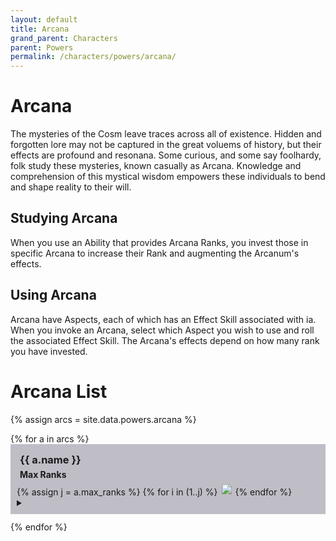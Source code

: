 ```yaml
---
layout: default
title: Arcana
grand_parent: Characters
parent: Powers
permalink: /characters/powers/arcana/
---
```


# Arcana

The mysteries of the Cosm leave traces across all of existence.  Hidden and forgotten lore may not be captured in the great voluems of history, but their effects are profound and resonana.
Some curious, and some say foolhardy, folk study these mysteries, known casually as Arcana.  Knowledge and comprehension of this mystical wisdom empowers these individuals to bend and shape reality to their will.

## Studying Arcana
When you use an Ability that provides Arcana Ranks, you invest those in specific Arcana to increase their Rank and augmenting the Arcanum's effects.

## Using Arcana
Arcana have Aspects, each of which has an Effect Skill associated with ia.  When you invoke an Arcana, select which Aspect you wish to use and roll the associated Effect Skill.
The Arcana's effects depend on how many rank you have invested.


# Arcana List

{% assign arcs = site.data.powers.arcana %}

<section>
{% for a in arcs %}
    <div style="background-color: #37344f50; padding: 10px">
    <h3 style="margin:5px">{{ a.name }}</h3>
    <h4 style="margin:5px">Max Ranks</h4>
    {% assign j = a.max_ranks %}
    {% for i in (1..j) %}
        <img style="width: 20px" src="/no1_system/assets/img/plain-circle.png">
    {% endfor %}
    <details>
        <summary>
        </summary>
    {% if a.requires %}
        <p style="margin:5px, font-size: 8">
            <strong>Requires: </strong><em>{{ a.requires }}</em>
        </p>
    {% endif %}
        <p><strong>Threshold &mdash; {{a.threshold}}</strong>
    {% for asp in a.aspects %}
        <div style="background-color: #4b476650; padding: 8px;">
        {{ asp.skill }}
        <h4 style="margin:5px">{{ asp.type }}</h4>
        <strong>Strain:</strong> {{ asp.strain }}<br>
        <table>
            <tr>
                <th style="width: 20%;">Rank</th>
                <th>Effect</th>
            </tr>
            {% assign eff = asp.effects %}
            {% for dtl in asp.effects %}
                <tr>
                <td style="width: 20%;">
                {% assign k = dtl.rank %}
                {% for i in (1..k) %}
                    <img style="width: 20px" src="/no1_system/assets/img/plain-circle.png">
                {% endfor %}
                </td>
                <td>{{ dtl.effect }}</td>
                </tr>
            {% endfor %}
        </table>
        </div>
        <div style="height:8px;"></div>
    {% endfor %}
    </details>
    </div>
    <div style="height:12px;"></div>
{% endfor %}
</section>

<style>
    tr:nth-child(even) {
        background-color: #34324050;
    }
    
    tr {
        border-bottom: 1px solid #ddd;
        }
</style>